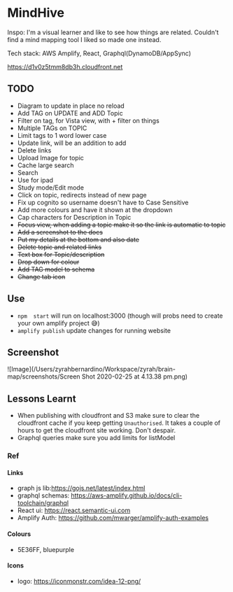 # MindHive

Inspo: I'm a visual learner and like to see how things are related. Couldn't 
find a mind mapping tool I liked so made one instead.
 
Tech stack: AWS Amplify, React, Graphql(DynamoDB/AppSync)

https://d1v0z5tmm8db3h.cloudfront.net

## TODO
- Diagram to update in place no reload
- Add TAG on UPDATE and ADD Topic 
- Filter on tag, for Vista view, with + filter on things
- Multiple TAGs on TOPIC
- Limit tags to 1 word lower case
- Update link, will be an addition to add
- Delete links
- Upload Image for topic
- Cache large search
- Search
- Use for ipad
- Study mode/Edit mode
- Click on topic, redirects instead of new page
- Fix up cognito so username doesn't have to Case Sensitive
- Add more colours and have it shown at the dropdown
- Cap characters for Description in Topic
- ~~Focus view, when adding a topic make it so the link is automatic to topic~~
- ~~Add a screenshot to the docs~~
- ~~Put my details at the bottom and also date~~
- ~~Delete topic and related links~~
- ~~Text box for Topic/description~~
- ~~Drop down for colour~~
- ~~Add TAG model to schema~~
- ~~Change tab icon~~

## Use
- `npm  start` will run on localhost:3000 (though will probs need to create your own amplify project :sweat_smile:)
- `amplify publish` update changes for running website

## Screenshot
![Image](/Users/zyrahbernardino/Workspace/zyrah/brain-map/screenshots/Screen Shot 2020-02-25 at 4.13.38 pm.png)

## Lessons Learnt 

- When publishing with cloudfront and S3 make sure to clear the cloudfront cache if you keep getting `Unauthorised`.
It takes a couple of hours to get the cloudfront site working. Don't despair.
- Graphql queries make sure you add limits for listModel

### Ref

#### Links

- graph js lib:https://gojs.net/latest/index.html
- graphql schemas: https://aws-amplify.github.io/docs/cli-toolchain/graphql
- React ui: https://react.semantic-ui.com
- Amplify Auth: https://github.com/mwarger/amplify-auth-examples

#### Colours
- 5E36FF, bluepurple 

#### Icons

- logo: https://iconmonstr.com/idea-12-png/ 
